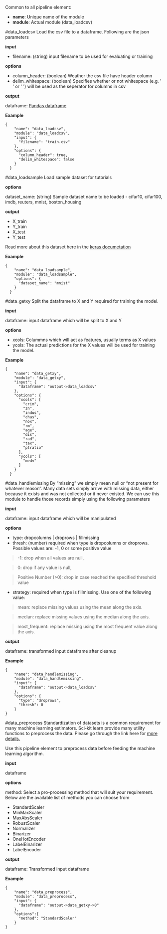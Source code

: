 Common to all pipeline element:

* **name**: Unique name of the module
* **module**: Actual module (data_loadcsv)

#data_loadcsv
Load the csv file to a dataframe. Following are the json parameters

**input**
* filename: (string) input filename to be used for evaluating or training

**options**
* column_header: (boolean) Weather the csv file have header column
* delim_whitespace: (boolean) Specifies whether or not whitespace (e.g. ' ' or '    ') will be used as the seperator for columns in csv

**output**

dataframe: [Pandas dataframe](https://pandas.pydata.org/pandas-docs/stable/generated/pandas.DataFrame.html)

**Example**
```
{
    "name": "data_loadcsv",
    "module": "data_loadcsv",
    "input": {
      "filename": "train.csv"
    },
    "options": {
      "column_header": true,
      "delim_whitespace": false
    }
  }
```

#data_loadsample
Load sample dataset for tutorials

**options**

dataset_name: (string) Sample dataset name to be loaded - cifar10, cifar100, imdb, reuters, mnist, boston_housing

**output**
* X_train
* Y_train
* X_test
* Y_test

Read more about this dataset here in the [keras documetation](https://keras.io/datasets/)

**Example**
```
{
    "name": "data_loadsample",
    "module": "data_loadsample",
    "options": {
      "dataset_name": "mnist"
    }
  }
```

#data_getxy
Split the dataframe to X and Y required for training the model.

**input**

dataframe: input dataframe which will be split to X and Y

**options**

* xcols: Colummns which will act as features, usually terms as X values
* ycols: The actual predictions for the X values will be used for training the model.

**Example**
```
{
    "name": "data_getxy",
    "module": "data_getxy",
    "input": {
      "dataframe": "output->data_loadcsv"
    },
    "options": {
      "xcols": [
        "crim",
        "zn",
        "indus",
        "chas",
        "nox",
        "rm",
        "age",
        "dis",
        "rad",
        "tax",
        "ptratio"
      ],
      "ycols": [
        "medv"
      ]
    }
  }
```

#data_handlemissing
By “missing” we simply mean null or “not present for whatever reason”. Many data sets simply arrive with missing data, either because it exists and was not collected or it never existed.
We can use this module to handle those records simply using the following parameters

**input**

dataframe: input dataframe which will be manipulated

**options**

* type: dropcolumns | droprows | fillmissing
* thresh: (number) required when type is dropcolumns or droprows. Possible values are: -1, 0 or some positive value

> -1: drop when all values are null, 

> 0: drop if any value is null, 

> Positive Number (>0): drop in case reached the specified threshold value 


* strategy: required when type is fillmissing. Use one of the following value:

> mean: replace missing values using the mean along the axis.

> median: replace missing values using the median along the axis.

> most_frequent: replace missing using the most frequent value along the axis.

**output**

dataframe: transformed input dataframe after cleanup
 
**Example**
```
{
    "name": "data_handlemissing",
    "module": "data_handlemissing",
    "input": {
      "dataframe": "output->data_loadcsv"
    },
    "options": {
      "type": "droprows",
      "thresh": 0
    }
}
```

 #data_preprocess
Standardization of datasets is a common requirement for many machine learning estimators. Sci-kit learn provide many utility functions to preprocess the data. Please go through the link here for [more details.](http://scikit-learn.org/stable/modules/preprocessing.html)

Use this pipeline element to preprocess data before feeding the machine learning algorithm.

**input**

dataframe

**options**

method: Select a pro-processing method that will suit your requirement. Below are the available list of methods yoo can choose from:

* StandardScaler
* MinMaxScaler
* MaxAbsScaler
* RobustScaler
* Normalizer
* Binarizer  
* OneHotEncoder
* LabelBinarizer
* LabelEncoder

**output**

dataframe: Transformed input dataframe

**Example**
```
{
    "name": "data_preprocess",
    "module": "data_preprocess",
    "input": {
      "dataframe": "output->data_getxy->0"
    },
    "options":{
      "method": "StandardScaler"
    }
}
```